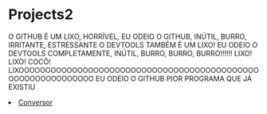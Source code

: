 # Projects2

O GITHUB É UM LIXO, HORRÍVEL, EU ODEIO O GITHUB, INÚTIL, BURRO, IRRITANTE, ESTRESSANTE
O DEVTOOLS TAMBÉM É UM LIXO! EU ODEIO O DEVTOOLS COMPLETAMENTE, INÚTIL, BURRO, BURRO, BURRO!!!!!!
LIXO! LIXO! COCÔ! LIXOOOOOOOOOOOOOOOOOOOOOOOOOOOOOOOOOOOOOOOOOOOOOOOOOOOOOOOOOOOOO
EU ODEIO O GITHUB
PIOR PROGRAMA QUE JÁ EXISTIU

<u type="circle">
  <li><a href="https://lnkamaki.github.io/Projects2/conversor.html">Conversor</a></li>
  </u>

